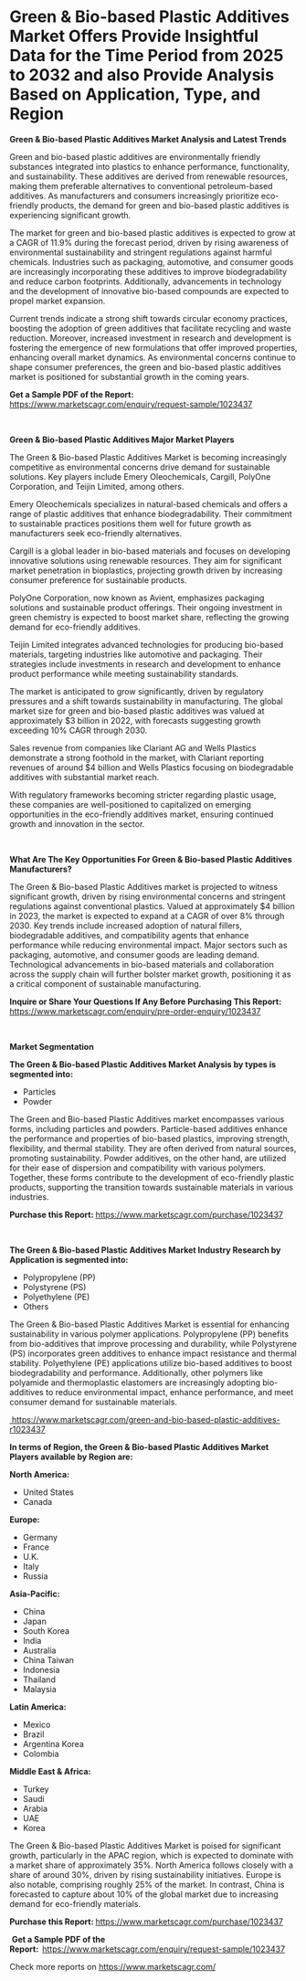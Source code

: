 <p><h1>Green & Bio-based Plastic Additives Market Offers Provide Insightful Data for the Time Period from 2025 to 2032 and also Provide Analysis Based on Application, Type, and Region</h1></p><p><strong>Green & Bio-based Plastic Additives Market Analysis and Latest Trends</strong></p>
<p><p>Green and bio-based plastic additives are environmentally friendly substances integrated into plastics to enhance performance, functionality, and sustainability. These additives are derived from renewable resources, making them preferable alternatives to conventional petroleum-based additives. As manufacturers and consumers increasingly prioritize eco-friendly products, the demand for green and bio-based plastic additives is experiencing significant growth.</p><p>The market for green and bio-based plastic additives is expected to grow at a CAGR of 11.9% during the forecast period, driven by rising awareness of environmental sustainability and stringent regulations against harmful chemicals. Industries such as packaging, automotive, and consumer goods are increasingly incorporating these additives to improve biodegradability and reduce carbon footprints. Additionally, advancements in technology and the development of innovative bio-based compounds are expected to propel market expansion.</p><p>Current trends indicate a strong shift towards circular economy practices, boosting the adoption of green additives that facilitate recycling and waste reduction. Moreover, increased investment in research and development is fostering the emergence of new formulations that offer improved properties, enhancing overall market dynamics. As environmental concerns continue to shape consumer preferences, the green and bio-based plastic additives market is positioned for substantial growth in the coming years.</p></p>
<p><strong>Get a Sample PDF of the Report:&nbsp;</strong> <a href="https://www.marketscagr.com/enquiry/request-sample/1023437?utm_campaign=3552&utm_medium=2&utm_source=Github&utm_content=ia&utm_term=02042025&utm_id=green-bio-based-plastic-additives">https://www.marketscagr.com/enquiry/request-sample/1023437</a></p>
<p>&nbsp;</p>
<p><strong>Green & Bio-based Plastic Additives Major Market Players</strong></p>
<p><p>The Green & Bio-based Plastic Additives Market is becoming increasingly competitive as environmental concerns drive demand for sustainable solutions. Key players include Emery Oleochemicals, Cargill, PolyOne Corporation, and Teijin Limited, among others. </p><p>Emery Oleochemicals specializes in natural-based chemicals and offers a range of plastic additives that enhance biodegradability. Their commitment to sustainable practices positions them well for future growth as manufacturers seek eco-friendly alternatives. </p><p>Cargill is a global leader in bio-based materials and focuses on developing innovative solutions using renewable resources. They aim for significant market penetration in bioplastics, projecting growth driven by increasing consumer preference for sustainable products.</p><p>PolyOne Corporation, now known as Avient, emphasizes packaging solutions and sustainable product offerings. Their ongoing investment in green chemistry is expected to boost market share, reflecting the growing demand for eco-friendly additives.</p><p>Teijin Limited integrates advanced technologies for producing bio-based materials, targeting industries like automotive and packaging. Their strategies include investments in research and development to enhance product performance while meeting sustainability standards.</p><p>The market is anticipated to grow significantly, driven by regulatory pressures and a shift towards sustainability in manufacturing. The global market size for green and bio-based plastic additives was valued at approximately $3 billion in 2022, with forecasts suggesting growth exceeding 10% CAGR through 2030.</p><p>Sales revenue from companies like Clariant AG and Wells Plastics demonstrate a strong foothold in the market, with Clariant reporting revenues of around $4 billion and Wells Plastics focusing on biodegradable additives with substantial market reach.</p><p>With regulatory frameworks becoming stricter regarding plastic usage, these companies are well-positioned to capitalized on emerging opportunities in the eco-friendly additives market, ensuring continued growth and innovation in the sector.</p></p>
<p>&nbsp;</p>
<p><strong>What Are The Key Opportunities For Green & Bio-based Plastic Additives Manufacturers?</strong></p>
<p><p>The Green & Bio-based Plastic Additives market is projected to witness significant growth, driven by rising environmental concerns and stringent regulations against conventional plastics. Valued at approximately $4 billion in 2023, the market is expected to expand at a CAGR of over 8% through 2030. Key trends include increased adoption of natural fillers, biodegradable additives, and compatibility agents that enhance performance while reducing environmental impact. Major sectors such as packaging, automotive, and consumer goods are leading demand. Technological advancements in bio-based materials and collaboration across the supply chain will further bolster market growth, positioning it as a critical component of sustainable manufacturing.</p></p>
<p><strong>Inquire or Share Your Questions If Any Before Purchasing This Report:</strong> <a href="https://www.marketscagr.com/enquiry/pre-order-enquiry/1023437?utm_campaign=3552&utm_medium=2&utm_source=Github&utm_content=ia&utm_term=02042025&utm_id=green-bio-based-plastic-additives">https://www.marketscagr.com/enquiry/pre-order-enquiry/1023437</a></p>
<p>&nbsp;</p>
<p><strong>Market Segmentation</strong></p>
<p><strong>The Green & Bio-based Plastic Additives Market Analysis by types is segmented into:</strong></p>
<p><ul><li>Particles</li><li>Powder</li></ul></p>
<p><p>The Green and Bio-based Plastic Additives market encompasses various forms, including particles and powders. Particle-based additives enhance the performance and properties of bio-based plastics, improving strength, flexibility, and thermal stability. They are often derived from natural sources, promoting sustainability. Powder additives, on the other hand, are utilized for their ease of dispersion and compatibility with various polymers. Together, these forms contribute to the development of eco-friendly plastic products, supporting the transition towards sustainable materials in various industries.</p></p>
<p><strong>Purchase this Report:&nbsp;</strong><a href="https://www.marketscagr.com/purchase/1023437?utm_campaign=3552&utm_medium=2&utm_source=Github&utm_content=ia&utm_term=02042025&utm_id=green-bio-based-plastic-additives">https://www.marketscagr.com/purchase/1023437</a></p>
<p>&nbsp;</p>
<p><strong>The Green & Bio-based Plastic Additives Market Industry Research by Application is segmented into:</strong></p>
<p><ul><li>Polypropylene (PP)</li><li>Polystyrene (PS)</li><li>Polyethylene (PE)</li><li>Others</li></ul></p>
<p><p>The Green & Bio-based Plastic Additives Market is essential for enhancing sustainability in various polymer applications. Polypropylene (PP) benefits from bio-additives that improve processing and durability, while Polystyrene (PS) incorporates green additives to enhance impact resistance and thermal stability. Polyethylene (PE) applications utilize bio-based additives to boost biodegradability and performance. Additionally, other polymers like polyamide and thermoplastic elastomers are increasingly adopting bio-additives to reduce environmental impact, enhance performance, and meet consumer demand for sustainable materials.</p></p>
<p><a href="https://www.marketscagr.com/green-and-bio-based-plastic-additives-r1023437?utm_campaign=3552&utm_medium=2&utm_source=Github&utm_content=ia&utm_term=02042025&utm_id=green-bio-based-plastic-additives">&nbsp;https://www.marketscagr.com/green-and-bio-based-plastic-additives-r1023437</a></p>
<p><strong>In terms of Region, the Green & Bio-based Plastic Additives Market Players available by Region are:</strong></p>
<p>
    <p> <strong> North America: </strong>
        <ul>
            <li>United States</li>
            <li>Canada</li>
        </ul>
        </p> 
    <p> <strong> Europe: </strong>
        <ul>
            <li>Germany</li>
            <li>France</li>
            <li>U.K.</li>
            <li>Italy</li>
            <li>Russia</li>
        </ul>
        </p> 
    <p> <strong> Asia-Pacific: </strong>
        <ul>
            <li>China</li>
            <li>Japan</li>
            <li>South Korea</li>
            <li>India</li>
            <li>Australia</li>
            <li>China Taiwan</li>
            <li>Indonesia</li>
            <li>Thailand</li>
            <li>Malaysia</li>
        </ul>
        </p> 
    <p> <strong> Latin America: </strong>
        <ul>
            <li>Mexico</li>
            <li>Brazil</li>
            <li>Argentina Korea</li>
            <li>Colombia</li>
        </ul>
        </p> 
    <p> <strong> Middle East & Africa: </strong>
        <ul>
            <li>Turkey</li>
            <li>Saudi</li>
            <li>Arabia</li>
            <li>UAE</li>
            <li>Korea</li>
        </ul>
    </p>
    </p>
<p><p>The Green & Bio-based Plastic Additives Market is poised for significant growth, particularly in the APAC region, which is expected to dominate with a market share of approximately 35%. North America follows closely with a share of around 30%, driven by rising sustainability initiatives. Europe is also notable, comprising roughly 25% of the market. In contrast, China is forecasted to capture about 10% of the global market due to increasing demand for eco-friendly materials.</p></p>
<p><strong>Purchase this Report: </strong><a href="https://www.marketscagr.com/purchase/1023437?utm_campaign=3552&utm_medium=2&utm_source=Github&utm_content=ia&utm_term=02042025&utm_id=green-bio-based-plastic-additives">https://www.marketscagr.com/purchase/1023437</a></p>
<p>&nbsp;<strong>Get a Sample PDF of the Report:&nbsp;&nbsp;</strong><a href="https://www.marketscagr.com/enquiry/request-sample/1023437?utm_campaign=3552&utm_medium=2&utm_source=Github&utm_content=ia&utm_term=02042025&utm_id=green-bio-based-plastic-additives">https://www.marketscagr.com/enquiry/request-sample/1023437</a></p>
<p><strong></strong></p>
<p>Check more reports on <a href="https://www.marketscagr.com/?utm_campaign=3552&utm_medium=2&utm_source=Github&utm_content=ia&utm_term=02042025&utm_id=green-bio-based-plastic-additives">https://www.marketscagr.com/</a></p>